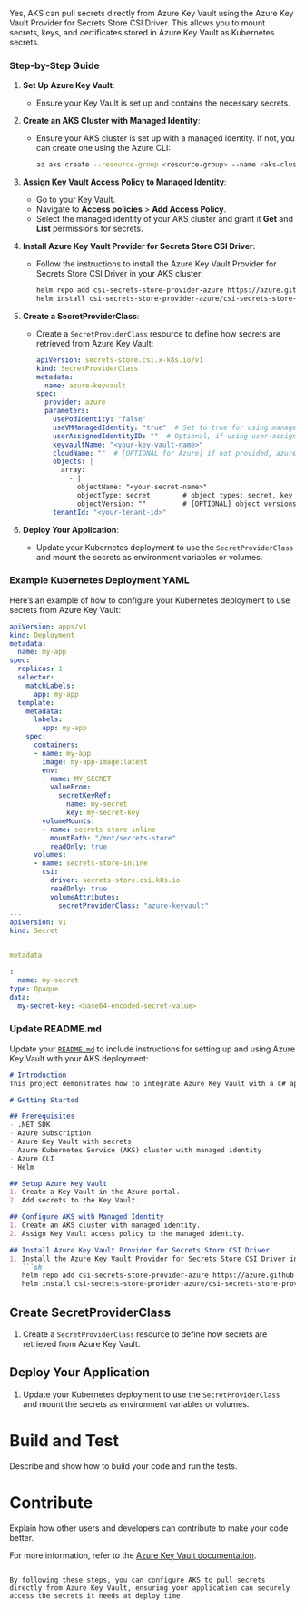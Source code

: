 Yes, AKS can pull secrets directly from Azure Key Vault using the Azure Key Vault Provider for Secrets Store CSI Driver. This allows you to mount secrets, keys, and certificates stored in Azure Key Vault as Kubernetes secrets.

### Step-by-Step Guide

1. **Set Up Azure Key Vault**:
   - Ensure your Key Vault is set up and contains the necessary secrets.

2. **Create an AKS Cluster with Managed Identity**:
   - Ensure your AKS cluster is set up with a managed identity. If not, you can create one using the Azure CLI:
     ```sh
     az aks create --resource-group <resource-group> --name <aks-cluster-name> --enable-managed-identity
     ```

3. **Assign Key Vault Access Policy to Managed Identity**:
   - Go to your Key Vault.
   - Navigate to **Access policies** > **Add Access Policy**.
   - Select the managed identity of your AKS cluster and grant it **Get** and **List** permissions for secrets.

4. **Install Azure Key Vault Provider for Secrets Store CSI Driver**:
   - Follow the instructions to install the Azure Key Vault Provider for Secrets Store CSI Driver in your AKS cluster:
     ```sh
     helm repo add csi-secrets-store-provider-azure https://azure.github.io/secrets-store-csi-driver-provider-azure/charts
     helm install csi-secrets-store-provider-azure/csi-secrets-store-provider-azure --generate-name
     ```

5. **Create a SecretProviderClass**:
   - Create a `SecretProviderClass` resource to define how secrets are retrieved from Azure Key Vault:
     ```yaml
     apiVersion: secrets-store.csi.x-k8s.io/v1
     kind: SecretProviderClass
     metadata:
       name: azure-keyvault
     spec:
       provider: azure
       parameters:
         usePodIdentity: "false"
         useVMManagedIdentity: "true"  # Set to true for using managed identity
         userAssignedIdentityID: ""  # Optional, if using user-assigned identity
         keyvaultName: "<your-key-vault-name>"
         cloudName: ""  # [OPTIONAL for Azure] if not provided, azure environment will default to AzurePublicCloud
         objects: |
           array:
             - |
               objectName: "<your-secret-name>"
               objectType: secret        # object types: secret, key or cert
               objectVersion: ""         # [OPTIONAL] object versions, default to latest if empty
         tenantId: "<your-tenant-id>"
     ```

6. **Deploy Your Application**:
   - Update your Kubernetes deployment to use the `SecretProviderClass` and mount the secrets as environment variables or volumes.

### Example Kubernetes Deployment YAML

Here’s an example of how to configure your Kubernetes deployment to use secrets from Azure Key Vault:

```yaml
apiVersion: apps/v1
kind: Deployment
metadata:
  name: my-app
spec:
  replicas: 1
  selector:
    matchLabels:
      app: my-app
  template:
    metadata:
      labels:
        app: my-app
    spec:
      containers:
      - name: my-app
        image: my-app-image:latest
        env:
        - name: MY_SECRET
          valueFrom:
            secretKeyRef:
              name: my-secret
              key: my-secret-key
        volumeMounts:
        - name: secrets-store-inline
          mountPath: "/mnt/secrets-store"
          readOnly: true
      volumes:
      - name: secrets-store-inline
        csi:
          driver: secrets-store.csi.k8s.io
          readOnly: true
          volumeAttributes:
            secretProviderClass: "azure-keyvault"
---
apiVersion: v1
kind: Secret


metadata

:
  name: my-secret
type: Opaque
data:
  my-secret-key: <base64-encoded-secret-value>
```

### Update README.md

Update your [`README.md`](command:_github.copilot.openRelativePath?%5B%7B%22scheme%22%3A%22file%22%2C%22authority%22%3A%22%22%2C%22path%22%3A%22%2FUsers%2FAdmin%2Fsoftware%2Ftemp%2Fsudo%2Fasebootcamplabs%2FREADME.md%22%2C%22query%22%3A%22%22%2C%22fragment%22%3A%22%22%7D%5D "/Users/Admin/software/temp/sudo/asebootcamplabs/README.md") to include instructions for setting up and using Azure Key Vault with your AKS deployment:

```markdown
# Introduction
This project demonstrates how to integrate Azure Key Vault with a C# application running in Azure Kubernetes Service (AKS) to securely manage and access secrets.

# Getting Started

## Prerequisites
- .NET SDK
- Azure Subscription
- Azure Key Vault with secrets
- Azure Kubernetes Service (AKS) cluster with managed identity
- Azure CLI
- Helm

## Setup Azure Key Vault
1. Create a Key Vault in the Azure portal.
2. Add secrets to the Key Vault.

## Configure AKS with Managed Identity
1. Create an AKS cluster with managed identity.
2. Assign Key Vault access policy to the managed identity.

## Install Azure Key Vault Provider for Secrets Store CSI Driver
1. Install the Azure Key Vault Provider for Secrets Store CSI Driver in your AKS cluster:
   ```sh
   helm repo add csi-secrets-store-provider-azure https://azure.github.io/secrets-store-csi-driver-provider-azure/charts
   helm install csi-secrets-store-provider-azure/csi-secrets-store-provider-azure --generate-name
   ```

## Create SecretProviderClass
1. Create a `SecretProviderClass` resource to define how secrets are retrieved from Azure Key Vault.

## Deploy Your Application
1. Update your Kubernetes deployment to use the `SecretProviderClass` and mount the secrets as environment variables or volumes.

# Build and Test
Describe and show how to build your code and run the tests.

# Contribute
Explain how other users and developers can contribute to make your code better.

For more information, refer to the [Azure Key Vault documentation](https://docs.microsoft.com/en-us/azure/key-vault/).
```

By following these steps, you can configure AKS to pull secrets directly from Azure Key Vault, ensuring your application can securely access the secrets it needs at deploy time.